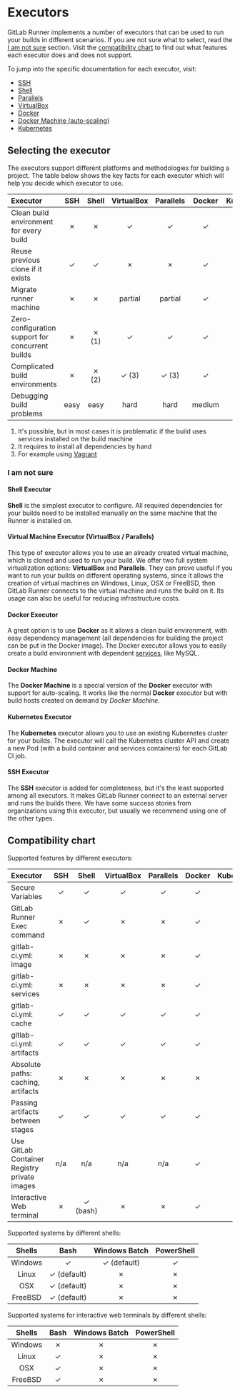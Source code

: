 # Executors

GitLab Runner implements a number of executors that can be used to run your
builds in different scenarios. If you are not sure what to select, read the
[I am not sure](#i-am-not-sure) section.
Visit the [compatibility chart](#compatibility-chart) to find
out what features each executor does and does not support.

To jump into the specific documentation for each executor, visit:

- [SSH](ssh.md)
- [Shell](shell.md)
- [Parallels](parallels.md)
- [VirtualBox](virtualbox.md)
- [Docker](docker.md)
- [Docker Machine (auto-scaling)](docker_machine.md)
- [Kubernetes](kubernetes.md)

## Selecting the executor

The executors support different platforms and methodologies for building a
project. The table below shows the key facts for each executor which will help
you decide which executor to use.

| Executor                                          | SSH  | Shell   | VirtualBox | Parallels | Docker | Kubernetes |
|:--------------------------------------------------|:----:|:-------:|:----------:|:---------:|:------:|:----------:|
| Clean build environment for every build           | ✗    | ✗       | ✓          | ✓         | ✓      | ✓          |
| Reuse previous clone if it exists                 | ✓    | ✓       | ✗          | ✗       | ✓      | ✗           |
| Migrate runner machine                            | ✗    | ✗       | partial    | partial   | ✓      | ✓          |
| Zero-configuration support for concurrent builds  | ✗    | ✗ (1)   | ✓          | ✓         | ✓      | ✓          |
| Complicated build environments                    | ✗    | ✗ (2)   | ✓ (3)      | ✓ (3)     | ✓      | ✓          |
| Debugging build problems                          | easy | easy    | hard       | hard      | medium | medium     |

1. It's possible, but in most cases it is problematic if the build uses services
   installed on the build machine
2. It requires to install all dependencies by hand
3. For example using [Vagrant](https://www.vagrantup.com/docs/virtualbox/ "Vagrant documentation for VirtualBox")

### I am not sure

#### Shell Executor

**Shell** is the simplest executor to configure. All required dependencies for
your builds need to be installed manually on the same machine that the Runner is
installed on.

#### Virtual Machine Executor (VirtualBox / Parallels)

This type of executor allows you to use an already created virtual machine, which
is cloned and used to run your build. We offer two full system virtualization
options: **VirtualBox** and **Parallels**. They can prove useful if you want to run
your builds on different operating systems, since it allows the creation of virtual
machines on Windows, Linux, OSX or FreeBSD, then GitLab Runner connects to the
virtual machine and runs the build on it. Its usage can also be useful for reducing
infrastructure costs.

#### Docker Executor

A great option is to use **Docker** as it allows a clean build environment,
with easy dependency management (all dependencies for building the project can
be put in the Docker image). The Docker executor allows you to easily create
a build environment with dependent [services](https://docs.gitlab.com/ee/ci/services/README.html),
like MySQL.

#### Docker Machine

The **Docker Machine** is a special version of the **Docker** executor
with support for auto-scaling. It works like the normal **Docker** executor
but with build hosts created on demand by _Docker Machine_.

#### Kubernetes Executor

The **Kubernetes** executor allows you to use an existing Kubernetes cluster
for your builds. The executor will call the Kubernetes cluster API
and create a new Pod (with a build container and services containers) for
each GitLab CI job.

#### SSH Executor

The **SSH** executor is added for completeness, but it's the least supported
among all executors. It makes GitLab Runner connect to an external server
and runs the builds there. We have some success stories from organizations using
this executor, but usually we recommend using one of the other types.

## Compatibility chart

Supported features by different executors:

| Executor                                     | SSH  | Shell   | VirtualBox | Parallels | Docker | Kubernetes |
|:---------------------------------------------|:----:|:-------:|:----------:|:---------:|:------:|:----------:|
| Secure Variables                             | ✓    | ✓       | ✓          | ✓         | ✓      | ✓          |
| GitLab Runner Exec command                   | ✗    | ✓       | ✗          | ✗         | ✓      | ✓          |
| gitlab-ci.yml: image                         | ✗    | ✗       | ✗          | ✗         | ✓      | ✓          |
| gitlab-ci.yml: services                      | ✗    | ✗       | ✗          | ✗         | ✓      | ✓          |
| gitlab-ci.yml: cache                         | ✓    | ✓       | ✓          | ✓         | ✓      | ✓          |
| gitlab-ci.yml: artifacts                     | ✓    | ✓       | ✓          | ✓         | ✓      | ✓          |
| Absolute paths: caching, artifacts           | ✗    | ✗       | ✗          | ✗         | ✗      | ✓          |
| Passing artifacts between stages             | ✓    | ✓       | ✓          | ✓         | ✓      | ✓          |
| Use GitLab Container Registry private images | n/a  | n/a     | n/a        | n/a       | ✓      | ✓          |
| Interactive Web terminal                     | ✗    | ✓ (bash)| ✗          | ✗         | ✓      | ✓          |

Supported systems by different shells:

| Shells  | Bash        | Windows Batch | PowerShell |
|:-------:|:-----------:|:-------------:|:----------:|
| Windows | ✓           | ✓ (default)   | ✓          |
| Linux   | ✓ (default) | ✗             | ✗          |
| OSX     | ✓ (default) | ✗             | ✗          |
| FreeBSD | ✓ (default) | ✗             | ✗          |

Supported systems for interactive web terminals by different shells:

| Shells  | Bash        | Windows Batch | PowerShell |
|:-------:|:-----------:|:-------------:|:----------:|
| Windows | ✗           | ✗             | ✗          |
| Linux   | ✓           | ✗             | ✗          |
| OSX     | ✓           | ✗             | ✗          |
| FreeBSD | ✓           | ✗             | ✗          |
